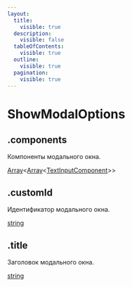 ```yaml
---
layout:
  title:
    visible: true
  description:
    visible: false
  tableOfContents:
    visible: true
  outline:
    visible: true
  pagination:
    visible: true
---
```


# ShowModalOptions

## .components

Компоненты модального окна.

[Array](https://developer.mozilla.org/ru/docs/Web/JavaScript/Reference/Global_Objects/Array)\<[Array](https://developer.mozilla.org/ru/docs/Web/JavaScript/Reference/Global_Objects/Array)\<[TextInputComponent](textinputcomponent.md)>>

## .customId

Идентификатор модального окна.

[string](https://developer.mozilla.org/ru/docs/Web/JavaScript/Reference/Global_Objects/String)

## .title

Заголовок модального окна.

[string](https://developer.mozilla.org/ru/docs/Web/JavaScript/Reference/Global_Objects/String)
